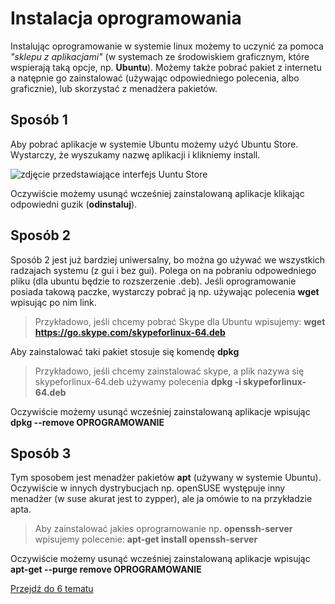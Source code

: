 # Instalacja oprogramowania

Instalując oprogramowanie w systemie linux możemy to uczynić za pomoca *"sklepu z aplikacjami"* (w systemach ze środowiskiem graficznym, które wspierają taką opcje, np. **Ubuntu**). Możemy także pobrać pakiet z internetu a natępnie go zainstalować (używając odpowiedniego polecenia, albo graficznie), lub skorzystać z menadżera pakietów.

## Sposób 1

Aby pobrać aplikacje w systemie Ubuntu możemy użyć Ubuntu Store. Wystarczy, że wyszukamy nazwę aplikacji i klikniemy install.

![zdjęcie przedstawiające interfejs Uuntu Store](http://host.wojciechczapkowicz.pl/lwsrc/ubuntustore.png)

Oczywiście możemy usunąć wcześniej zainstalowaną aplikacje klikając odpowiedni guzik (**odinstaluj**).

## Sposób 2

Sposób 2 jest już bardziej uniwersalny, bo można go używać we wszystkich radzajach systemu (z gui i bez gui). Polega on na pobraniu odpowedniego pliku (dla ubuntu będzie to rozszerzenie .deb). Jeśli oprogramowanie posiada takową paczke, wystarczy pobrać ją np. używając polecenia **wget** wpisując po nim link.

> Przykładowo, jeśli chcemy pobrać Skype dla Ubuntu wpisujemy: **wget https://go.skype.com/skypeforlinux-64.deb**

Aby zainstalować taki pakiet stosuje się komendę **dpkg**

> Przykładowo, jeśli chcemy zainstalować skype, a plik nazywa się skypeforlinux-64.deb używamy polecenia **dpkg -i skypeforlinux-64.deb**

Oczywiście możemy usunąć wcześniej zainstalowaną aplikacje wpisując **dpkg --remove OPROGRAMOWANIE**

## Sposób 3

Tym sposobem jest menadżer pakietów **apt** (używany w systemie Ubuntu). Oczywiście w innych dystrybucjach np. openSUSE występuje inny menadżer (w suse akurat jest to zypper), ale ja omówie to na przykładzie apta.

> Aby zainstalować jakies oprogramowanie np. **openssh-server** wpisujemy polecenie: **apt-get install openssh-server**

Oczywiście możemy usunąć wcześniej zainstalowaną aplikacje wpisując **apt-get --purge remove OPROGRAMOWANIE**

[Przejdź do 6 tematu](/content/r2/t6)